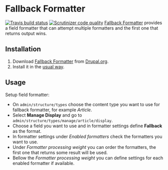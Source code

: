 # Fallback Formatter

[![Travis build status](https://img.shields.io/travis/drupal-media/fallback_formatter/8.x-1.x.svg)](https://travis-ci.org/drupal-media/fallback_formatter) [![Scrutinizer code quality](https://img.shields.io/scrutinizer/g/drupal-media/fallback_formatter/8.x-1.x.svg)](https://scrutinizer-ci.com/g/drupal-media/fallback_formatter)
[Fallback Formatter](https://www.drupal.org/project/fallback_formatter) provides
a field formatter that can attempt multiple formatters and the first one that
returns output wins.

## Installation

1. Download 
   [Fallback Formatter](https://www.drupal.org/project/fallback_formatter) from
   [Drupal.org](https://www.drupal.org/project/fallback_formatter/releases).
2. Install it in the 
   [usual way](https://www.drupal.org/documentation/install/modules-themes/modules-8).

## Usage

Setup field formatter:
  * On `admin/structure/types` choose the content type you want to use for
    fallback formatter, for example *Article*. 
  * Select **Manage Display** and go to 
    `admin/structure/types/manage/article/display`.
  * Choose a field you want to use and in formatter settings define **Fallback**
    as the format.
  * In formatter settings under *Enabled formatters* check the formatters you
    want to use.
  * Under *Formatter processing weight* you can order the formatters, the first
    one that returns some result will be used.
  * Bellow the *Formatter processing weight* you can define settings for each
    enabled formatter if available.

